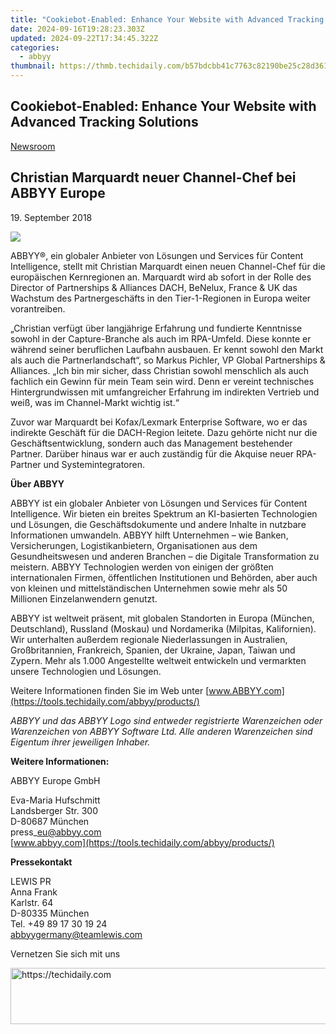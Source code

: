 ```yaml
---
title: "Cookiebot-Enabled: Enhance Your Website with Advanced Tracking Solutions"
date: 2024-09-16T19:28:23.303Z
updated: 2024-09-22T17:34:45.322Z
categories:
  - abbyy
thumbnail: https://thmb.techidaily.com/b57bdcbb41c7763c82190be25c28d361f666df5033d9cd0a341320bf7b8e56fa.jpg
---
```


## Cookiebot-Enabled: Enhance Your Website with Advanced Tracking Solutions

[Newsroom](https://tools.techidaily.com/abbyy/products/)

## Christian Marquardt neuer Channel-Chef bei ABBYY Europe

19\. September 2018

![](https://content.abbyy.com/-/media/project/abbyy/abbyy/branchtemplates/shutterstock_1272462163_1296-x-729.jpg?h=729&iar=0&w=1296)

ABBYY®, ein globaler Anbieter von Lösungen und Services für Content Intelligence, stellt mit Christian Marquardt einen neuen Channel-Chef für die europäischen Kernregionen an. Marquardt wird ab sofort in der Rolle des Director of Partnerships & Alliances DACH, BeNelux, France & UK das Wachstum des Partnergeschäfts in den Tier-1-Regionen in Europa weiter vorantreiben.

„Christian verfügt über langjährige Erfahrung und fundierte Kenntnisse sowohl in der Capture-Branche als auch im RPA-Umfeld. Diese konnte er während seiner beruflichen Laufbahn ausbauen. Er kennt sowohl den Markt als auch die Partnerlandschaft“, so Markus Pichler, VP Global Partnerships & Alliances. „Ich bin mir sicher, dass Christian sowohl menschlich als auch fachlich ein Gewinn für mein Team sein wird. Denn er vereint technisches Hintergrundwissen mit umfangreicher Erfahrung im indirekten Vertrieb und weiß, was im Channel-Markt wichtig ist.“

Zuvor war Marquardt bei Kofax/Lexmark Enterprise Software, wo er das indirekte Geschäft für die DACH-Region leitete. Dazu gehörte nicht nur die Geschäftsentwicklung, sondern auch das Management bestehender Partner. Darüber hinaus war er auch zuständig für die Akquise neuer RPA-Partner und Systemintegratoren.

  
**Über ABBYY**

ABBYY ist ein globaler Anbieter von Lösungen und Services für Content Intelligence. Wir bieten ein breites Spektrum an KI-basierten Technologien und Lösungen, die Geschäftsdokumente und andere Inhalte in nutzbare Informationen umwandeln. ABBYY hilft Unternehmen – wie Banken, Versicherungen, Logistikanbietern, Organisationen aus dem Gesundheitswesen und anderen Branchen – die Digitale Transformation zu meistern. ABBYY Technologien werden von einigen der größten internationalen Firmen, öffentlichen Institutionen und Behörden, aber auch von kleinen und mittelständischen Unternehmen sowie mehr als 50 Millionen Einzelanwendern genutzt.

ABBYY ist weltweit präsent, mit globalen Standorten in Europa (München, Deutschland), Russland (Moskau) und Nordamerika (Milpitas, Kalifornien). Wir unterhalten außerdem regionale Niederlassungen in Australien, Großbritannien, Frankreich, Spanien, der Ukraine, Japan, Taiwan und Zypern. Mehr als 1.000 Angestellte weltweit entwickeln und vermarkten unsere Technologien und Lösungen.

Weitere Informationen finden Sie im Web unter [www.ABBYY.com](https://tools.techidaily.com/abbyy/products/)

  
_ABBYY und das ABBYY Logo sind entweder registrierte Warenzeichen oder Warenzeichen von ABBYY Software Ltd. Alle anderen Warenzeichen sind Eigentum ihrer jeweiligen Inhaber._

  
**Weitere Informationen:**

ABBYY Europe GmbH

Eva-Maria Hufschmitt  
Landsberger Str. 300  
D-80687 München  
press\_eu@abbyy.com  
[www.abbyy.com](https://tools.techidaily.com/abbyy/products/)  
  
**Pressekontakt**

LEWIS PR  
Anna Frank  
Karlstr. 64  
D-80335 München  
Tel. +49 89 17 30 19 24  
[abbyygermany@teamlewis.com](https://tools.techidaily.com/abbyy/products/)

Vernetzen Sie sich mit uns

<ins class="adsbygoogle"
     style="display:block"
     data-ad-format="autorelaxed"
     data-ad-client="ca-pub-7571918770474297"
     data-ad-slot="1223367746"></ins>

<ins class="adsbygoogle"
     style="display:block"
     data-ad-client="ca-pub-7571918770474297"
     data-ad-slot="8358498916"
     data-ad-format="auto"
     data-full-width-responsive="true"></ins>



<!-- affiliate ads begin -->
<a href="https://appsumo.8odi.net/c/5597632/2129739/7443" target="_top" id="2129739">
  <img src="//a.impactradius-go.com/display-ad/7443-2129739" border="0" alt="https://techidaily.com" width="728" height="90"/>
</a>
<img height="0" width="0" src="https://appsumo.8odi.net/i/5597632/2129739/7443" style="position:absolute;visibility:hidden;" border="0" />
<!-- affiliate ads end -->

